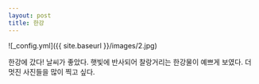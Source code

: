 ```yaml
---
layout: post
title: 한강
---
```



![_config.yml]({{ site.baseurl }}/images/2.jpg)


한강에 갔다! 날씨가 좋았다.
햇빛에 반사되어 찰랑거리는 한강물이 예쁘게 보였다.
더 멋진 사진들을 많이 찍고 싶다.
